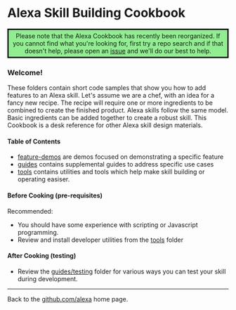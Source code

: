 
# Alexa Skill Building Cookbook

<div style="border-style: solid; border-color: black; text-align: center; background-color: lightgreen; padding: 5px;">Please note that the Alexa Cookbook has recently been reorganized.  If you cannot find what you're looking for, first try a repo search and if that doesn't help, please open an <a href="./issues/new?template=cannot_find.md">issue</a> and we'll do our best to help.</div>

### Welcome!

These folders contain short code samples that show you how to add features to an Alexa skill.
Let's assume we are a chef, with an idea for a fancy new recipe.
The recipe will require one or more ingredients to be combined to create the finished product.
Alexa skills follow the same model. Basic ingredients can be added together to create a robust skill.
This Cookbook is a desk reference for other Alexa skill design materials.

#### Table of Contents <a id="toc"></a>
 + [feature-demos](feature-demos) are demos focused on demonstrating a specific feature
 + [guides](guides) contains supplemental guides to address specific use cases
 + [tools](tools) contains utilities and tools which help make skill building or operating easiser.


#### Before Cooking (pre-requisites)

Recommended:
* You should have some experience with scripting or Javascript programming.
* Review and install developer utilities from the [tools](/tools#title) folder

#### After Cooking (testing)

* Review the [guides/testing](guides/testing) folder for various ways you can test your skill during development.

<hr />

Back to the [github.com/alexa](https://github.com/alexa) home page.

